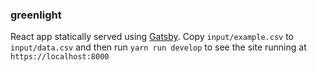### greenlight
React app statically served using [Gatsby](https://www.gatsbyjs.org). Copy `input/example.csv` to `input/data.csv` and then run `yarn run develop` to see the site running at `https://localhost:8000`
